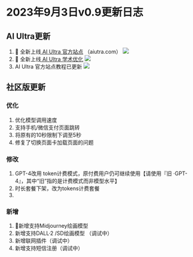 # 2023年9月3日v0.9更新日志
## AI Ultra更新
1. 🌟 全新上线[ AI Ultra 官方站点](https://aiutra.com) （aiutra.com）
![](https://tuchuang111025.oss-cn-shenzhen.aliyuncs.com/9dab2f0d970fc470e30bc85935da02be.png)
2. 🌟 全新上线[ AI Ultra 学术优化](https://aiutra.com/guide/academic-home)
![](https://tuchuang111025.oss-cn-shenzhen.aliyuncs.com/a14b502fe6f09689722de7b4aa491f94.png)
3. AI Ultra 官方站点教程已更新
![](https://tuchuang111025.oss-cn-shenzhen.aliyuncs.com/2a27b90b38c28f21f188a562383d1580.png)
## 社区版更新
### 优化
1. 优化模型调用速度
2. 支持手机/微信支付页面跳转
3. 将原有的10秒限制下调至5秒
4. 修复了切换页面卡加载页面的问题
### 修改
1. GPT-4改用 token计费模式，原付费用户仍可继续使用【请使用『旧 ·GPT-4』，其中“旧”指的是计费模式而非模型水平】
2. 时长套餐下架，改为tokens计费套餐
3. 
### 新增
1. 🌟新增支持Midjourney绘画模型
2. 新增支持DALL·2 /SD绘画模型 （调试中）
3. 新增联网插件（调试中）
4. 新增支持短信注册（调试中）